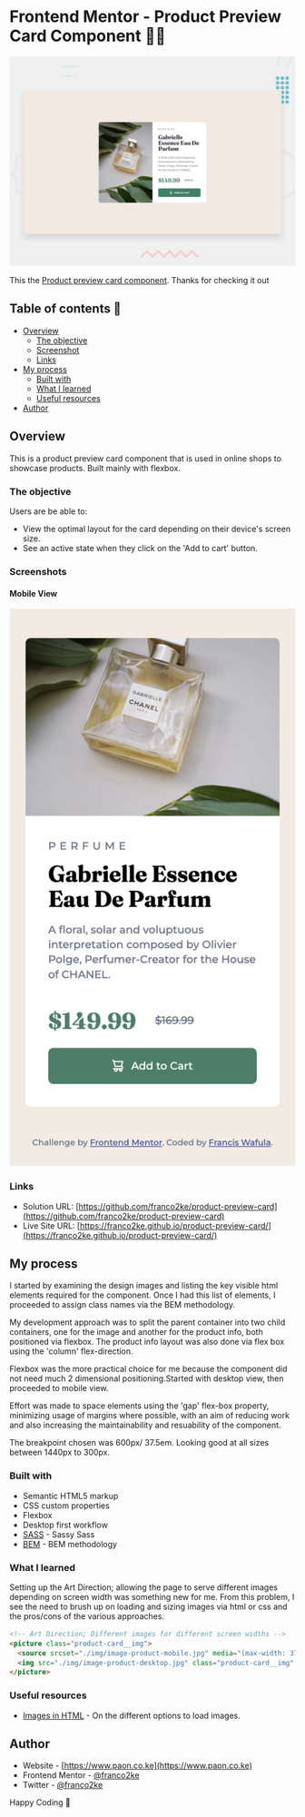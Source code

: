 # Frontend Mentor - Product Preview Card Component 👋🏾

![Desktop View](design/desktop-preview.jpg)

This the [Product preview card component](design/desktop-preview.jpg). Thanks for checking it out

## Table of contents 🧳

- [Overview](#overview)
  - [The objective](#the-objective)
  - [Screenshot](#screenshot)
  - [Links](#links)
- [My process](#my-process)
  - [Built with](#built-with)
  - [What I learned](#what-i-learned)
  - [Useful resources](#useful-resources)
- [Author](#author)

## Overview

This is a product preview card component that is used in online shops to showcase products. Built mainly with flexbox.

### The objective

Users are be able to:

- View the optimal layout for the card depending on their device's screen size.
- See an active state when they click on the 'Add to cart' button.

### Screenshots

#### Mobile View

![Mobile View](design/mobile-design.png)

### Links

- Solution URL: [https://github.com/franco2ke/product-preview-card](https://github.com/franco2ke/product-preview-card)
- Live Site URL: [https://franco2ke.github.io/product-preview-card/](https://franco2ke.github.io/product-preview-card/)

## My process

I started by examining the design images and listing the key visible html elements required for the component. Once I had this list of elements, I proceeded to assign class names via the BEM methodology.

My development approach was to split the parent container into two child containers, one for the image and another for the product info, both positioned via flexbox. The product info layout was also done via flex box using the 'column' flex-direction.

Flexbox was the more practical choice for me because the component did not need much 2 dimensional positioning.Started with desktop view, then proceeded to mobile view. 

Effort was made to space elements using the 'gap' flex-box property, minimizing usage of margins where possible, with an aim of reducing work and also increasing the maintainability and resuability of the component.

The breakpoint chosen was 600px/ 37.5em. Looking good at all sizes between 1440px to 300px. 

### Built with

- Semantic HTML5 markup
- CSS custom properties
- Flexbox
- Desktop first workflow
- [SASS](https://sass-guidelin.es) - Sassy Sass
- [BEM](http://getbem.com/introduction/) - BEM methodology

### What I learned

Setting up the Art Direction; allowing the page to serve different images depending on screen width was something new for me.
From this problem, I see the need to brush up on loading and sizing images via html or css and the pros/cons of the various approaches.

```html
<!-- Art Direction; Different images for different screen widths -->
<picture class="product-card__img">
  <source srcset="./img/image-product-mobile.jpg" media="(max-width: 37.5em)" />
  <img src="./img/image-product-desktop.jpg" class="product-card__img" alt="" />
</picture>
```

### Useful resources

- [Images in HTML](https://developer.mozilla.org/en-US/docs/Learn/HTML/Multimedia_and_embedding/Images_in_HTML) - On the different options to load images.

## Author

- Website - [https://www.paon.co.ke](https://www.paon.co.ke)
- Frontend Mentor - [@franco2ke](https://www.frontendmentor.io/profile/franco2ke)
- Twitter - [@franco2ke](https://twitter.com/franco2ke)

Happy Coding 🎯
